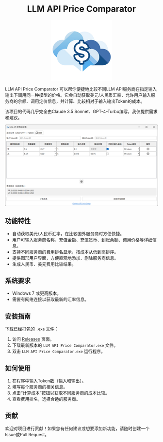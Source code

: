 <h1 align="center">LLM API Price Comparator</h1>

<p align="center">
  <img src="LLM_API_Price_Comparator.png" alt="LLM_API_Price_Comparator" width="200"/>
</p>

LLM API Price Comparator 可以帮你便捷地比较不同LLM API服务商在指定输入输出下调用同一种模型的价格。它会自动获取美元/人民币汇率，允许用户输入服务商的余额、调用定价信息，并计算、比较相对于输入输出Token的成本。

该项目的代码几乎完全由Claude 3.5 Sonnet、GPT-4-Turbo编写，我仅提供需求和建议。


![示例](示例.png)

## 功能特性

- 自动获取美元/人民币汇率，在比较国外服务商时方便快捷。
- 用户可输入服务商名称、充值金额、充值货币、到账余额、调用价格等详细信息。
- 支持不同服务商的费用排名显示，按成本从低到高排序。
- 提供图形用户界面，方便直观地添加、删除服务商信息。
- 生成人民币、美元费用比较结果。

## 系统要求

- Windows 7 或更高版本。
- 需要有网络连接以获取最新的汇率信息。

## 安装指南

下载已经打包的 `.exe` 文件：

1. 访问 [Releases](https://github.com/CookSleep/LLM_API_Price_Comparator/releases) 页面。
2. 下载最新版本的 `LLM API Price Comparator.exe` 文件。
3. 双击 `LLM API Price Comparator.exe` 运行程序。

## 如何使用

1. 在程序中输入Token数（输入和输出）。
2. 填写每个服务商的相关信息。
3. 点击“计算成本”按钮以获取不同服务商的成本比较。
4. 查看费用排名，选择合适的服务商。

## 贡献

欢迎对项目进行贡献！如果您有任何建议或想要添加新功能，请随时创建一个Issue或Pull Request。
